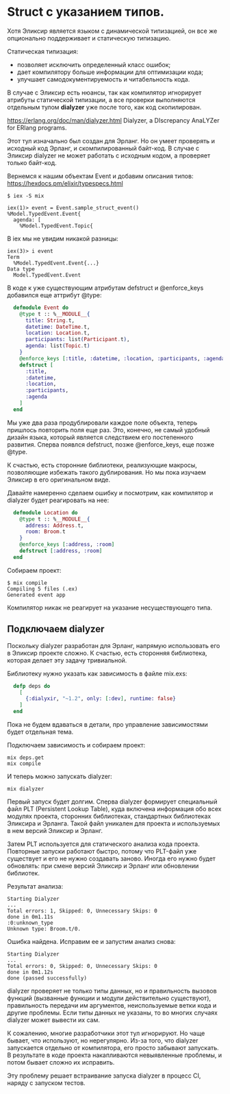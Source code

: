 # Struct с указанием типов.

Хотя Эликсир является языком с динамической типизацией, он все же опционально поддерживает и статическую типизацию.

Статическая типизация:
- позволяет исключить определенный класс ошибок;
- дает компилятору больше информации для оптимизации кода;
- улучшает самодокументируемость и читабельность кода.

В случае с Эликсир есть нюансы, так как компилятор игнорирует атрибуты статической типизации, а все проверки выполняются отдельным тулом **dialyzer** уже после того, как код скопилирован.

https://erlang.org/doc/man/dialyzer.html
Dialyzer, a DIscrepancy AnaLYZer for ERlang programs.

Этот тул изначально был создан для Эрланг. Но он умеет проверять и исходный код Эрланг, и скомпилированный байт-код. В случае с Эликсир dialyzer не может работать с исходным кодом, а проверяет только байт-код.

Вернемся к нашим объектам Event и добавим описания типов:
https://hexdocs.pm/elixir/typespecs.html

```shell
$ iex -S mix
```

```elixir-iex
iex(1)> event = Event.sample_struct_event()
%Model.TypedEvent.Event{
  agenda: [
    %Model.TypedEvent.Topic{
```

В iex мы не увидим никакой разницы:

```elixir-iex
iex(3)> i event
Term
  %Model.TypedEvent.Event{...}
Data type
  Model.TypedEvent.Event
```

В коде к уже существующим атрибутам defstruct и @enforce_keys добавился еще аттрибут @type:

```elixir
  defmodule Event do
    @type t :: %__MODULE__{
      title: String.t,
      datetime: DateTime.t,
      location: Location.t,
      participants: list(Participant.t),
      agenda: list(Topic.t)
    }
    @enforce_keys [:title, :datetime, :location, :participants, :agenda]
    defstruct [
      :title,
      :datetime,
      :location,
      :participants,
      :agenda
    ]
  end
```

Мы уже два раза продублировали каждое поле объекта, теперь пришлось повторить поля еще раз. Это, конечно, не самый удобный дизайн языка, который является следствием его постепенного развития. Сперва появлся defstruct, позже @enforce_keys, еще позже @type.

К счастью, есть сторонние библиотеки, реализующие макросы, позволяющие избежать такого дублирования. Но мы пока изучаем Эликсир в его оригинальном виде.

Давайте намеренно сделаем ошибку и посмотрим, как компилятор и dialyzer будет реагировать на нее:

```elixir
  defmodule Location do
    @type t :: %__MODULE__{
      address: Address.t,
      room: Broom.t
    }
    @enforce_keys [:address, :room]
    defstruct [:address, :room]
  end
```

Собираем проект:

```shell
$ mix compile
Compiling 5 files (.ex)
Generated event app
```

Компилятор никак не реагирует на указание несуществующего типа.

## Подключаем dialyzer

Поскольку dialyzer разработан для Эрланг, напрямую использовать его в Эликсир проекте сложно. К счастью, есть сторонняя библиотека, которая делает эту задачу тривиальной.

Библиотеку нужно указать как зависимость в файле mix.exs:

```elixir
  defp deps do
    [
      {:dialyxir, "~1.2", only: [:dev], runtime: false}
    ]
  end
```

Пока не будем вдаваться в детали, про управление зависимостями будет отдельная тема.

Подключаем зависимость и собираем проект:

```shell
mix deps.get
mix compile
```

И теперь можно запускать dialyzer:

```shell
mix dialyzer
```

Первый запуск будет долгим. Сперва dialyzer формирует специальный файл PLT (Persistent Lookup Table), куда включена информация обо всех модулях проекта, сторонних библиотеках, стандартных библиотеках Эликсира и Эрланга. Такой файл уникален для проекта и используемых в нем версий Эликсир и Эрланг.

Затем PLT используется для статического анализа кода проекта. Повторные запуски работают быстро, потому что PLT-файл уже существует и его не нужно создавать заново. Иногда его нужно будет обновлять: при смене версий Эликсир и Эрланг или обновлении библиотек.

Результат анализа:

```shell
Starting Dialyzer
...
Total errors: 1, Skipped: 0, Unnecessary Skips: 0
done in 0m1.11s
:0:unknown_type
Unknown type: Broom.t/0.
```

Ошибка найдена. Исправим ее и запустим анализ снова:

```shell
Starting Dialyzer
...
Total errors: 0, Skipped: 0, Unnecessary Skips: 0
done in 0m1.12s
done (passed successfully)
```

dialyzer проверяет не только типы данных, но и правильность вызовов функций (вызванные функции и модули действительно существуют), правильность передачи им аргументов, неиспользуемые ветки кода и другие проблемы. Если типы данных не указаны, то во многих случаях dialyzer может вывести их сам.

К сожалению, многие разработчики этот тул игнорируют. Но чаще бывает, что используют, но нерегулярно. Из-за того, что dialyzer запускается отдельно от компилятора, его просто забывают запускать. В результате в коде проекта накапливаются невыявленные проблемы, и потом бывает сложно их исправить.

Эту проблему решает встраивание запуска dialyzer в процесс CI, наряду с запуском тестов.
